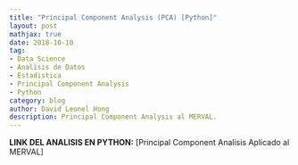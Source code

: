 ```yaml
---
title: "Principal Component Analysis (PCA) [Python]"
layout: post
mathjax: true
date: 2018-10-10
tag:
- Data Science
- Analisis de Datos
- Estadistica
- Principal Component Analysis
- Python
category: blog
author: David Leonel Hong
description: Principal Component Analysis al MERVAL.
---
```



**LINK DEL ANALISIS EN PYTHON:** [Principal Component Analisis Aplicado al MERVAL]
